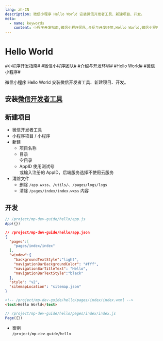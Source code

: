 ```yaml
---
lang: zh-CN
description: 微信小程序 Hello World 安装微信开发者工具、新建项目、开发。
meta:
  - name: keywords
    content: 小程序开发指南,微信小程序团队,介绍与开发环境,Hello World,微信小程序
---
```


# Hello World

\#小程序开发指南#
\#微信小程序团队#
\#介绍与开发环境#
\#Hello World#
\#微信小程序#

微信小程序 Hello World 安装微信开发者工具、新建项目、开发。

## 安装[微信开发者工具](https://mp.weixin.qq.com/debug/wxadoc/dev/devtools/download.html)

## 新建项目

* 微信开发者工具
* 小程序项目 / 小程序
* 新建
  * 项目名称
  * 目录  
    空目录
  * AppID 使用测试号  
    或输入注册的 AppID，后端服务选择不使用云服务
* 清除文件
  * 删除 `/app.wxss`、`/utils/`、`/pages/logs/logs`
  * 清除 `/pages/index/index.wxss` 内容

## 开发

```js
// /project/mp-dev-guide/hello/app.js
App({})
```

```json
// /project/mp-dev-guide/hello/app.json
{
  "pages":[
    "pages/index/index"
  ],
  "window":{
    "backgroundTextStyle":"light",
    "navigationBarBackgroundColor": "#fff",
    "navigationBarTitleText": "Hello",
    "navigationBarTextStyle":"black"
  },
  "style": "v2",
  "sitemapLocation": "sitemap.json"
}
```



```html
<!-- /project/mp-dev-guide/hello/pages/index/index.wxml -->
<text>Hello World</text>
```

```js
// /project/mp-dev-guide/hello/pages/index/index.js
Page({})
```

* 案例  
  `/project/mp-dev-guide/hello`
